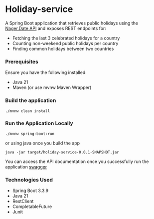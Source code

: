 # Holiday-service
A Spring Boot application that retrieves public holidays using the [Nager.Date API](https://date.nager.at/Api) and exposes REST endpoints for:

- Fetching the last 3 celebrated holidays for a country
- Counting non-weekend public holidays per country
- Finding common holidays between two countries

### Prerequisites
Ensure you have the following installed:

- Java 21
- Maven (or use mvnw Maven Wrapper)

### Build the application

```shell
./mvnw clean install
```

### Run the Application Locally

```shell
./mvnw spring-boot:run
```

or using java once you build the app

```shell
java -jar target/holiday-service-0.0.1-SNAPSHOT.jar
```

You can access the API documentation once you successfully run the application [swagger](http://localhost:8080/swagger-ui/index.html)

### Technologies Used 
- Spring Boot 3.3.9
- Java 21
- RestClient
- CompletableFuture
- Junit


